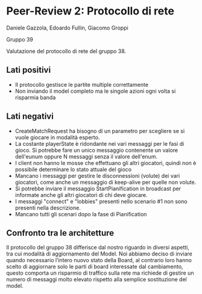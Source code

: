 # Peer-Review 2: Protocollo di rete

Daniele Gazzola, Edoardo Fullin, Giacomo Groppi

Gruppo 39

Valutazione del protocollo di rete del gruppo 38.

## Lati positivi

- Il protocollo gestisce le partite multiple correttamente
- Non inviando il model completo ma le singole azioni ogni volta si risparmia banda

## Lati negativi

- CreateMatchRequest ha bisogno di un parametro per scegliere se si vuole giocare in modalità esperto.
- La costante playerState è ridondante nei vari messaggi per le fasi di gioco. 
Si potrebbe fare un unico messaggio contenente un valore dell'eunum oppure N messaggi senza il valore dell'enum.
- I client non hanno le mosse che effettuano gli altri giocatori, quindi non è possibile determinare lo stato attuale del gioco
- Mancano i messaggi per gestire le disconnessioni (volute) dei vari giocatori, come anche un messaggio di keep-alive per quelle non volute.
- Si potrebbe inviare il messaggio StartPianification in broadcast per informate anche gli altri giocatori di chi deve giocare.
- I messaggi "connect" e "lobbies" presenti nello scenario #1 non sono presenti nella descrizione.
- Mancano tutti gli scenari dopo la fase di Pianification

## Confronto tra le architetture

Il protocollo del gruppo 38 differisce dal nostro riguardo in diversi
aspetti, tra cui modalità di aggiornamento del Model. 
Noi abbiamo deciso di inviare quando necessario l’intero nuovo stato
della Board, al contrario loro hanno scelto di aggiornare solo le parti di
board interessate dal cambiamento, questo comporta un risparmio di traffico sulla rete
ma richiede di gestire un numero di messaggi molto elevato rispetto alla semplice sostituzione del model.



